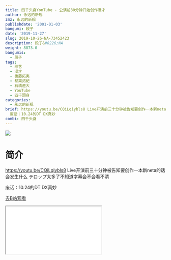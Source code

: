 ```yaml
---
title: 四千头身YonTube - 公演前30分钟开始创作漫才
author: 永远的新规
zmz: 永远的新规
publishdate: '2001-01-03'
bangumi: 段子
date: '2019-11-27'
slug: 2019-10-26-NA-73452423
description: 段子&#8226;NA
weight: 8873.0
bangumis:
  - 段子
tags:
  - 综艺
  - 漫才
  - 後藤拓実
  - 都築拓紀
  - 石橋遼大
  - YouTube
  - 四千頭身
categories:
  - 永远的新规
brief: https://youtu.be/CQiLqiybls8 Live开演前三十分钟被告知要创作一本新neta的话会发生什么 テロップ太多了不知道字幕会不会看不清
  废话：10.24的DT DX真妙
combi: 四千头身
---
```

![](https://raw.githubusercontent.com/tcgriffith/owaraisite/master/static/tmpimg/1d98ba4693ed43d996bb0a722d1c232b4c2c6dff.jpg.480.jpg)
# 简介  
https://youtu.be/CQiLqiybls8
Live开演前三十分钟被告知要创作一本新neta的话会发生什么
テロップ太多了不知道字幕会不会看不清

废话：10.24的DT DX真妙  

[去B站观看](https://www.bilibili.com/video/av73452423/)
<div class ="resp-container"><iframe class="testiframe" src="//player.bilibili.com/player.html?aid=73452423"", scrolling="no", allowfullscreen="true" > </iframe></div> 
